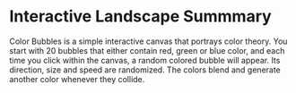 # Interactive Landscape Summmary
Color Bubbles is a simple interactive canvas that portrays color theory. You start with 20 bubbles that either contain red, green or blue color, and each time you click within the canvas, a random colored bubble will appear. Its direction, size and speed are randomized. The colors blend and generate another color whenever they collide.

